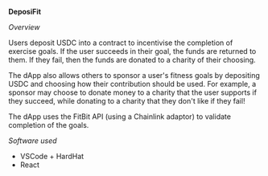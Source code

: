 **DeposiFit**

_Overview_

Users deposit USDC into a contract to incentivise the completion of exercise goals. If the user succeeds in their goal, the funds are returned to them. If they fail, then the funds are donated to a charity of their choosing.

The dApp also allows others to sponsor a user's fitness goals by depositing USDC and choosing how their contribution should be used. For example, a sponsor may choose to donate money to a charity that the user supports if they succeed, while donating to a charity that they don't like if they fail!

The dApp uses the FitBit API (using a Chainlink adaptor) to validate completion of the goals.

_Software used_

- VSCode + HardHat
- React
